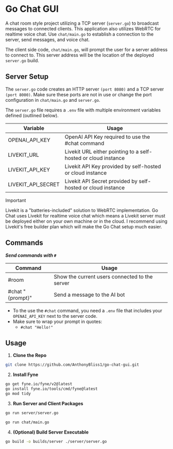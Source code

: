 # Go Chat GUI

A chat room style project utilizing a TCP server (`server.go`) to broadcast messages to connected clients. This application also utilizes WebRTC for realtime voice chat. Use `chat/main.go` to establish a connection to the server, send messages, and voice chat.

The client side code, `chat/main.go`, will prompt the user for a server address to connect to. This server address will be the location of the deployed `server.go` build.

## Server Setup
The `server.go` code creates an HTTP server `(port 8080)` and a TCP server `(port 8000)`. Make sure these ports are not in use or change the port configuration in `chat/main.go` and `server.go`.

The `server.go` file requires a `.env` file with multiple environment variables defined (outlined below).

| Variable | Usage |
| ------- | ----- |
| OPENAI_API_KEY | OpenAI API Key required to use the #chat command |
| LIVEKIT_URL | Livekit URL either pointing to a self-hosted or cloud instance |
| LIVEKIT_API_KEY | Livekit API Key provided by self-hosted or cloud instance |
| LIVEKIT_API_SECRET | Livekit API Secret provided by self-hosted or cloud instance |

>[!IMPORTANT]
>Livekit is a "batteries-included" solution to WebRTC implementation. Go Chat uses Livekit for realtime voice chat which means a Livekit server must be deployed either on your own machine or in the cloud. I recommend using Livekit's free builder plan which will make the Go Chat setup much easier.

## Commands
***Send commands with `#`***

| Command | Usage |
| ------- | ----- |
| #room | Show the current users connected to the server |
| #chat "{prompt}" | Send a message to the AI bot |

- To the use the `#chat` command, you need a `.env` file that includes your `OPENAI_API_KEY` next to the server code.
- Make sure to wrap your prompt in quotes:
    - `#chat "Hello!"`

## Usage

1. **Clone the Repo**
```bash
git clone https://github.com/AnthonyBliss1/go-chat-gui.git
```

2. **Install Fyne**
```bash
go get fyne.io/fyne/v2@latest
go install fyne.io/tools/cmd/fyne@latest
go mod tidy
```

3. **Run Server and Client Packages**
```bash
go run server/server.go
```

```bash
go run chat/main.go
```

4. **(Optional) Build Server Executable**
```bash
go build -o builds/server ./server/server.go
```
